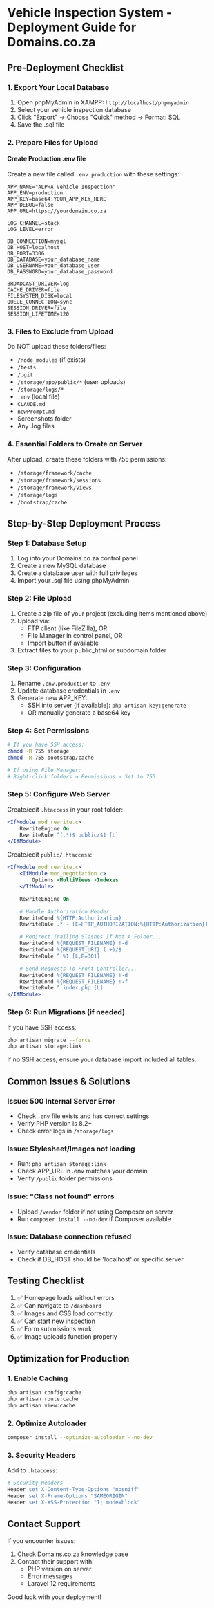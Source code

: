 # Vehicle Inspection System - Deployment Guide for Domains.co.za

## Pre-Deployment Checklist

### 1. Export Your Local Database
1. Open phpMyAdmin in XAMPP: `http://localhost/phpmyadmin`
2. Select your vehicle inspection database
3. Click "Export" → Choose "Quick" method → Format: SQL
4. Save the .sql file

### 2. Prepare Files for Upload

#### Create Production .env file
Create a new file called `.env.production` with these settings:
```
APP_NAME="ALPHA Vehicle Inspection"
APP_ENV=production
APP_KEY=base64:YOUR_APP_KEY_HERE
APP_DEBUG=false
APP_URL=https://yourdomain.co.za

LOG_CHANNEL=stack
LOG_LEVEL=error

DB_CONNECTION=mysql
DB_HOST=localhost
DB_PORT=3306
DB_DATABASE=your_database_name
DB_USERNAME=your_database_user
DB_PASSWORD=your_database_password

BROADCAST_DRIVER=log
CACHE_DRIVER=file
FILESYSTEM_DISK=local
QUEUE_CONNECTION=sync
SESSION_DRIVER=file
SESSION_LIFETIME=120
```

### 3. Files to Exclude from Upload
Do NOT upload these folders/files:
- `/node_modules` (if exists)
- `/tests`
- `/.git`
- `/storage/app/public/*` (user uploads)
- `/storage/logs/*`
- `.env` (local file)
- `CLAUDE.md`
- `newPrompt.md`
- Screenshots folder
- Any .log files

### 4. Essential Folders to Create on Server
After upload, create these folders with 755 permissions:
- `/storage/framework/cache`
- `/storage/framework/sessions`
- `/storage/framework/views`
- `/storage/logs`
- `/bootstrap/cache`

## Step-by-Step Deployment Process

### Step 1: Database Setup
1. Log into your Domains.co.za control panel
2. Create a new MySQL database
3. Create a database user with full privileges
4. Import your .sql file using phpMyAdmin

### Step 2: File Upload
1. Create a zip file of your project (excluding items mentioned above)
2. Upload via:
   - FTP client (like FileZilla), OR
   - File Manager in control panel, OR
   - Import button if available
3. Extract files to your public_html or subdomain folder

### Step 3: Configuration
1. Rename `.env.production` to `.env`
2. Update database credentials in `.env`
3. Generate new APP_KEY:
   - SSH into server (if available): `php artisan key:generate`
   - OR manually generate a base64 key

### Step 4: Set Permissions
```bash
# If you have SSH access:
chmod -R 755 storage
chmod -R 755 bootstrap/cache

# If using File Manager:
# Right-click folders → Permissions → Set to 755
```

### Step 5: Configure Web Server
Create/edit `.htaccess` in your root folder:
```apache
<IfModule mod_rewrite.c>
    RewriteEngine On
    RewriteRule ^(.*)$ public/$1 [L]
</IfModule>
```

Create/edit `public/.htaccess`:
```apache
<IfModule mod_rewrite.c>
    <IfModule mod_negotiation.c>
        Options -MultiViews -Indexes
    </IfModule>

    RewriteEngine On

    # Handle Authorization Header
    RewriteCond %{HTTP:Authorization} .
    RewriteRule .* - [E=HTTP_AUTHORIZATION:%{HTTP:Authorization}]

    # Redirect Trailing Slashes If Not A Folder...
    RewriteCond %{REQUEST_FILENAME} !-d
    RewriteCond %{REQUEST_URI} (.+)/$
    RewriteRule ^ %1 [L,R=301]

    # Send Requests To Front Controller...
    RewriteCond %{REQUEST_FILENAME} !-d
    RewriteCond %{REQUEST_FILENAME} !-f
    RewriteRule ^ index.php [L]
</IfModule>
```

### Step 6: Run Migrations (if needed)
If you have SSH access:
```bash
php artisan migrate --force
php artisan storage:link
```

If no SSH access, ensure your database import included all tables.

## Common Issues & Solutions

### Issue: 500 Internal Server Error
- Check `.env` file exists and has correct settings
- Verify PHP version is 8.2+
- Check error logs in `/storage/logs`

### Issue: Stylesheet/Images not loading
- Run: `php artisan storage:link`
- Check APP_URL in .env matches your domain
- Verify `/public` folder permissions

### Issue: "Class not found" errors
- Upload `/vendor` folder if not using Composer on server
- Run `composer install --no-dev` if Composer available

### Issue: Database connection refused
- Verify database credentials
- Check if DB_HOST should be 'localhost' or specific server

## Testing Checklist
1. ✅ Homepage loads without errors
2. ✅ Can navigate to `/dashboard`
3. ✅ Images and CSS load correctly
4. ✅ Can start new inspection
5. ✅ Form submissions work
6. ✅ Image uploads function properly

## Optimization for Production

### 1. Enable Caching
```bash
php artisan config:cache
php artisan route:cache
php artisan view:cache
```

### 2. Optimize Autoloader
```bash
composer install --optimize-autoloader --no-dev
```

### 3. Security Headers
Add to `.htaccess`:
```apache
# Security Headers
Header set X-Content-Type-Options "nosniff"
Header set X-Frame-Options "SAMEORIGIN"
Header set X-XSS-Protection "1; mode=block"
```

## Contact Support
If you encounter issues:
1. Check Domains.co.za knowledge base
2. Contact their support with:
   - PHP version on server
   - Error messages
   - Laravel 12 requirements

Good luck with your deployment!
